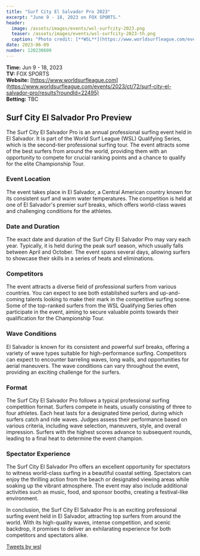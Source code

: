 ```yaml
---
title: "Surf City El Salvador Pro 2023"
excerpt: "June 9 - 18, 2023 on FOX SPORTS."
header:
  image: /assets/images/events/wsl-surfcity-2023.png
  teaser: /assets/images/events/wsl-surfcity-2023-th.png
  caption: "Photo credit: [**WSL**](https://www.worldsurfleague.com/events/2023/ct/72/surf-city-el-salvador-pro/results?roundId=22495)"
date: 2023-06-09
number: 120230609
---
```


**Time:** Jun 9 - 18, 2023  
**TV:** FOX SPORTS  
**Website:** [https://www.worldsurfleague.com](https://www.worldsurfleague.com/events/2023/ct/72/surf-city-el-salvador-pro/results?roundId=22495)     
**Betting:** TBC

## Surf City El Salvador Pro Preview

The Surf City El Salvador Pro is an annual professional surfing event held in El Salvador. It is part of the World Surf League (WSL) Qualifying Series, which is the second-tier professional surfing tour. The event attracts some of the best surfers from around the world, providing them with an opportunity to compete for crucial ranking points and a chance to qualify for the elite Championship Tour.

### Event Location
The event takes place in El Salvador, a Central American country known for its consistent surf and warm water temperatures. The competition is held at one of El Salvador's premier surf breaks, which offers world-class waves and challenging conditions for the athletes.

### Date and Duration
The exact date and duration of the Surf City El Salvador Pro may vary each year. Typically, it is held during the peak surf season, which usually falls between April and October. The event spans several days, allowing surfers to showcase their skills in a series of heats and eliminations.

### Competitors
The event attracts a diverse field of professional surfers from various countries. You can expect to see both established surfers and up-and-coming talents looking to make their mark in the competitive surfing scene. Some of the top-ranked surfers from the WSL Qualifying Series often participate in the event, aiming to secure valuable points towards their qualification for the Championship Tour.

### Wave Conditions
El Salvador is known for its consistent and powerful surf breaks, offering a variety of wave types suitable for high-performance surfing. Competitors can expect to encounter barreling waves, long walls, and opportunities for aerial maneuvers. The wave conditions can vary throughout the event, providing an exciting challenge for the surfers.

### Format
The Surf City El Salvador Pro follows a typical professional surfing competition format. Surfers compete in heats, usually consisting of three to four athletes. Each heat lasts for a designated time period, during which surfers catch and ride waves. Judges assess their performance based on various criteria, including wave selection, maneuvers, style, and overall impression. Surfers with the highest scores advance to subsequent rounds, leading to a final heat to determine the event champion.

### Spectator Experience
The Surf City El Salvador Pro offers an excellent opportunity for spectators to witness world-class surfing in a beautiful coastal setting. Spectators can enjoy the thrilling action from the beach or designated viewing areas while soaking up the vibrant atmosphere. The event may also include additional activities such as music, food, and sponsor booths, creating a festival-like environment.

In conclusion, the Surf City El Salvador Pro is an exciting professional surfing event held in El Salvador, attracting top surfers from around the world. With its high-quality waves, intense competition, and scenic backdrop, it promises to deliver an exhilarating experience for both competitors and spectators alike.


<a class="twitter-timeline" href="https://twitter.com/wsl?ref_src=twsrc%5Etfw">Tweets by wsl</a> <script async src="https://platform.twitter.com/widgets.js" charset="utf-8"></script>